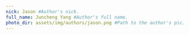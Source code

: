 ```yaml
---
nick: Jason #Author's nick.
full_name: Juncheng Yang #Author's full name.
photo_dir: assets/img/authors/jason.png #Path to the author's pic.
---
```

